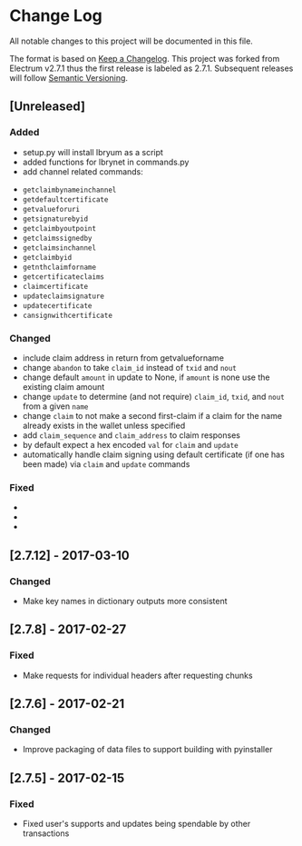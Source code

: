 # Change Log
All notable changes to this project will be documented in this file.

The format is based on [Keep a Changelog](http://keepachangelog.com/).
This project was forked from Electrum v2.7.1 thus the first release is
labeled as 2.7.1. Subsequent releases will follow
[Semantic Versioning](http://semver.org/).

## [Unreleased]
### Added
  * setup.py will install lbryum as a script
  * added functions for lbrynet in commands.py
  * add channel related commands:
   - `getclaimbynameinchannel`
   - `getdefaultcertificate`
   - `getvalueforuri`
   - `getsignaturebyid`
   - `getclaimbyoutpoint`
   - `getclaimssignedby`
   - `getclaimsinchannel`
   - `getclaimbyid`
   - `getnthclaimforname`
   - `getcertificateclaims`
   - `claimcertificate`
   - `updateclaimsignature`
   - `updatecertificate`
   - `cansignwithcertificate`
      
### Changed
  * include claim address in return from getvalueforname
  * change `abandon` to take `claim_id` instead of `txid` and `nout`
  * change default `amount` in update to None, if `amount` is none use the existing claim amount
  * change `update` to determine (and not require) `claim_id`, `txid`, and `nout` from a given `name`
  * change `claim` to not make a second first-claim if a claim for the name already exists in the wallet unless specified
  * add `claim_sequence` and `claim_address` to claim responses
  * by default expect a hex encoded `val` for `claim` and `update`
  * automatically handle claim signing using default certificate (if one has been made) via `claim` and `update` commands
  
### Fixed
  *
  *
  *

## [2.7.12] - 2017-03-10
### Changed
 * Make key names in dictionary outputs more consistent

## [2.7.8] - 2017-02-27
### Fixed
 * Make requests for individual headers after requesting chunks

## [2.7.6] - 2017-02-21
### Changed
 * Improve packaging of data files to support building with pyinstaller

## [2.7.5] - 2017-02-15
### Fixed
 * Fixed user's supports and updates being spendable by other transactions
